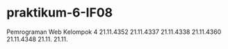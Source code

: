 # praktikum-6-IF08
Pemrograman Web Kelompok 4
21.11.4352
21.11.4337
21.11.4338
21.11.4360
21.11.4348
21.11.
21.11.

